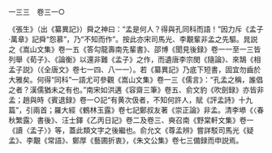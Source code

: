 一三三　卷三一○

《張生》（出《纂異記》）舜之神曰：“孟是何人？得與孔同科而語！”因力斥《孟子·萬章》記舜“怨慕”，乃“不知而作”。按此亦宋司馬光、李覯輩非孟之先驅。晁説之《嵩山文集》卷一五《答勾龍壽南先輩書》、邵博《聞見後録》卷一一至一三皆列舉《荀子》、《論衡》以還非難《孟子》之作，而遺唐李宗閔《隨論》、來鵠《相孟子説》（《全唐文》卷七一四、八一一）。若《纂異記》乃底下短書，固宜勿齒於大雅矣。何得“同科”一語尤可參觀《嵩山文集》卷一三《儒言》：“孔孟之稱，誰倡之者？漢儒猶未之有也。”南宋如洪邁《容齋三筆》卷五、俞文豹《吹劍録》亦皆非孟；趙與時《賓退録》卷一○記“有黄次伋者，不知何許人，賦《評孟詩》十九篇”，引兩首；羅大經《鶴林玉露》卷七記鄭叔友著《崇正論》非孟。清李塨《〈春秋繁露〉書後》、汪士鐸《乙丙日記》卷二及卷三、奭召南《野棠軒文集》卷一《讀〈孟子〉》等，蓋此類文字之後繼也。俞允文《尊孟辨》嘗詳駁司馬光《疑孟》、李覯《常語》、鄭厚《藝圃折衷》，《朱文公集》卷七三備録而申説焉。